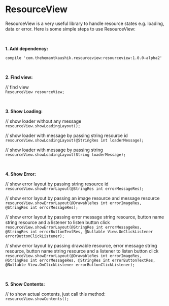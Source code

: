 # ResourceView
ResourceView is a very useful library to handle resource states
e.g. loading, data or error. Here is some simple steps to use ResourceView:

<br/>

**1. Add dependency:**

`compile 'com.thehemantkaushik.resourceview:resourceview:1.0.0-alpha2'`

<br/>

**2. Find view:**

// find view<br/>
`ResourceView resourceView;` 

<br/>

**3. Show Loading:**

// show loader without any message <br/>
`resourceView.showLoadingLayout();`

// show loader with message by passing string resource id<br/>
`resourceView.showLoadingLayout(@StringRes int loaderMessage);`

// show loader with message by passing string<br/>
`resourceView.showLoadingLayout(String loaderMessage);`

<br/>

**4. Show Error:**

// show error layout by passing string resource id<br/>
`resourceView.showErrorLayout(@StringRes int errorMessageRes);`

// show error layout by passing an image resource and message resource<br/>
`resourceView.showErrorLayout(@DrawableRes int errorImageRes, @StringRes int errorMessageRes);`

// show error layout by passing error message string resource, button name string resource and a listener to listen button click <br/>
`resourceView.showErrorLayout(@StringRes int errorMessageRes, @StringRes int errorButtonTextRes, @Nullable View.OnClickListener errorButtonClickListener);`

// show error layout by passing drawable resource, error message string resource, button name string resource and a listener to listen button click <br/>
`resourceView.showErrorLayout(@DrawableRes int errorImageRes, @StringRes int errorMessageRes, @StringRes int errorButtonTextRes, @Nullable View.OnClickListener errorButtonClickListener);`

<br/>

**5. Show Contents:**

// to show actual contents, just call this method:<br/>
`resourceView.showContents();`
